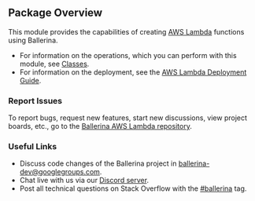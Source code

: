 ## Package Overview

This module provides the capabilities of creating [AWS Lambda](https://aws.amazon.com/lambda/) functions using Ballerina. 

- For information on the operations, which you can perform with this module, see [Classes](/learn/api-docs/ballerina/index.html#/ballerinax/awslambda/0.0.0/awslambda/classes/Context). 
- For information on the deployment, see the [AWS Lambda Deployment Guide](/learn/deployment/aws-lambda/).

### Report Issues

To report bugs, request new features, start new discussions, view project boards, etc., go to the [Ballerina AWS Lambda repository](https://github.com/ballerina-platform/module-ballerinax-aws.lambda).

### Useful Links
- Discuss code changes of the Ballerina project in [ballerina-dev@googlegroups.com](mailto:ballerina-dev@googlegroups.com).
- Chat live with us via our [Discord server](https://discord.gg/ballerinalang).
- Post all technical questions on Stack Overflow with the [#ballerina](https://stackoverflow.com/questions/tagged/ballerina) tag.
